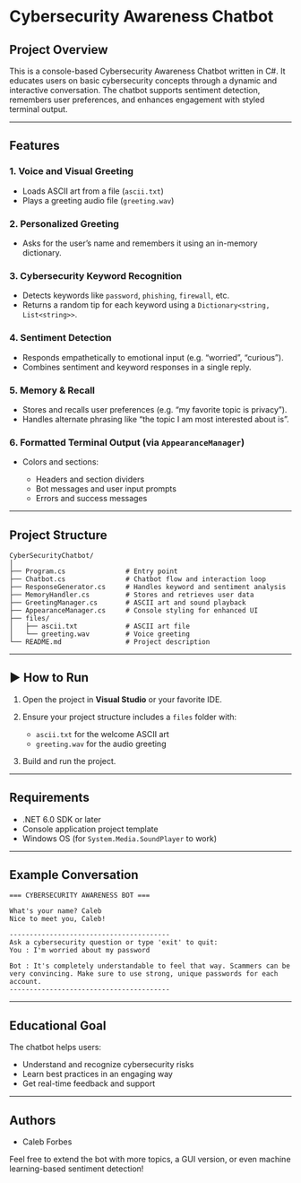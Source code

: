 # Cybersecurity Awareness Chatbot

## Project Overview

This is a console-based Cybersecurity Awareness Chatbot written in C#. It educates users on basic cybersecurity concepts through a dynamic and interactive conversation. The chatbot supports sentiment detection, remembers user preferences, and enhances engagement with styled terminal output.

---

## Features

### 1. **Voice and Visual Greeting**

* Loads ASCII art from a file (`ascii.txt`)
* Plays a greeting audio file (`greeting.wav`)

### 2. **Personalized Greeting**

* Asks for the user’s name and remembers it using an in-memory dictionary.

### 3. **Cybersecurity Keyword Recognition**

* Detects keywords like `password`, `phishing`, `firewall`, etc.
* Returns a random tip for each keyword using a `Dictionary<string, List<string>>`.

### 4. **Sentiment Detection**

* Responds empathetically to emotional input (e.g. “worried”, “curious”).
* Combines sentiment and keyword responses in a single reply.

### 5. **Memory & Recall**

* Stores and recalls user preferences (e.g. “my favorite topic is privacy”).
* Handles alternate phrasing like “the topic I am most interested about is”.

### 6. **Formatted Terminal Output** (via `AppearanceManager`)

* Colors and sections:

  * Headers and section dividers
  * Bot messages and user input prompts
  * Errors and success messages

---

## Project Structure

```
CyberSecurityChatbot/
│
├── Program.cs               # Entry point
├── Chatbot.cs               # Chatbot flow and interaction loop
├── ResponseGenerator.cs     # Handles keyword and sentiment analysis
├── MemoryHandler.cs         # Stores and retrieves user data
├── GreetingManager.cs       # ASCII art and sound playback
├── AppearanceManager.cs     # Console styling for enhanced UI
├── files/
│   ├── ascii.txt            # ASCII art file
│   └── greeting.wav         # Voice greeting
└── README.md                # Project description
```

---

## ▶ How to Run

1. Open the project in **Visual Studio** or your favorite IDE.
2. Ensure your project structure includes a `files` folder with:

   * `ascii.txt` for the welcome ASCII art
   * `greeting.wav` for the audio greeting
3. Build and run the project.

---

##  Requirements

* .NET 6.0 SDK or later
* Console application project template
* Windows OS (for `System.Media.SoundPlayer` to work)

---

##  Example Conversation

```
=== CYBERSECURITY AWARENESS BOT ===

What's your name? Caleb
Nice to meet you, Caleb!

----------------------------------------
Ask a cybersecurity question or type 'exit' to quit:
You : I'm worried about my password

Bot : It's completely understandable to feel that way. Scammers can be very convincing. Make sure to use strong, unique passwords for each account.
----------------------------------------
```

---

## Educational Goal

The chatbot helps users:

* Understand and recognize cybersecurity risks
* Learn best practices in an engaging way
* Get real-time feedback and support

---

## Authors

* Caleb Forbes

Feel free to extend the bot with more topics, a GUI version, or even machine learning-based sentiment detection!



